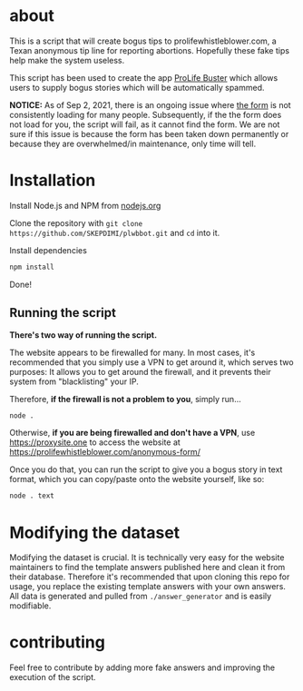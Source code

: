 # about
This is a script that will create bogus tips to prolifewhistleblower.com, a Texan anonymous tip line for reporting abortions. Hopefully these fake tips help make the system useless.

This script has been used to create the app [ProLife Buster](https://prolifebuster.herokuapp.com/) which allows users to supply bogus stories which will be automatically spammed.

**NOTICE:** As of Sep 2, 2021, there is an ongoing issue where [the form](https://prolifewhistleblower.com/anonymous-form/) is not consistently loading for many people. Subsequently, if the the form does not load for you, the script will fail, as it cannot find the form. We are not sure if this issue is because the form has been taken down permanently or because they are overwhelmed/in maintenance, only time will tell.

# Installation
Install Node.js and NPM from [nodejs.org](https://nodejs.org)

Clone the repository with `git clone https://github.com/SKEPDIMI/plwbbot.git` and `cd` into it.

Install dependencies
```sh
npm install
```

Done!

## Running the script

**There's two way of running the script.**

The website appears to be firewalled for many. In most cases, it's recommended that you simply use a VPN to get around it, which serves two purposes: It allows you to get around the firewall, and it prevents their system from "blacklisting" your IP. 

Therefore, **if the firewall is not a problem to you**, simply run...
```sh
node .
```

Otherwise, **if you are being firewalled and don't have a VPN**, use https://proxysite.one to access the website at https://prolifewhistleblower.com/anonymous-form/

Once you do that, you can run the script to give you a bogus story in text format, which you can copy/paste onto the website yourself, like so:

```sh
node . text
```

# Modifying the dataset
Modifying the dataset is crucial. It is technically very easy for the website maintainers to find the template answers published here and clean it from their database.
Therefore it's recommended that upon cloning this repo for usage, you replace the existing template answers with your own answers.
All data is generated and pulled from `./answer_generator` and is easily modifiable.

# contributing
Feel free to contribute by adding more fake answers and improving the execution of the script.
